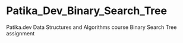 # Patika_Dev_Binary_Search_Tree
Patika.dev Data Structures and Algorithms course Binary Search Tree assignment
